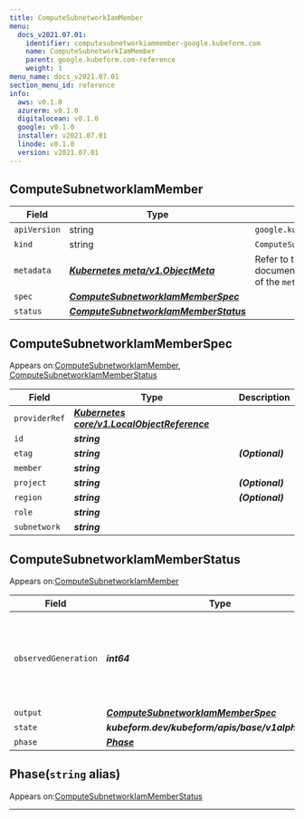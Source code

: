 ```yaml
---
title: ComputeSubnetworkIamMember
menu:
  docs_v2021.07.01:
    identifier: computesubnetworkiammember-google.kubeform.com
    name: ComputeSubnetworkIamMember
    parent: google.kubeform.com-reference
    weight: 1
menu_name: docs_v2021.07.01
section_menu_id: reference
info:
  aws: v0.1.0
  azurerm: v0.1.0
  digitalocean: v0.1.0
  google: v0.1.0
  installer: v2021.07.01
  linode: v0.1.0
  version: v2021.07.01
---
```


## ComputeSubnetworkIamMember
| Field | Type | Description |
| ------ | ----- | ----------- |
| `apiVersion` | string | `google.kubeform.com/v1alpha1` |
|    `kind` | string | `ComputeSubnetworkIamMember` |
| `metadata` | ***[Kubernetes meta/v1.ObjectMeta](https://v1-18.docs.kubernetes.io/docs/reference/generated/kubernetes-api/v1.18/#objectmeta-v1-meta)***|Refer to the Kubernetes API documentation for the fields of the `metadata` field.|
| `spec` | ***[ComputeSubnetworkIamMemberSpec](#computesubnetworkiammemberspec)***||
| `status` | ***[ComputeSubnetworkIamMemberStatus](#computesubnetworkiammemberstatus)***||
## ComputeSubnetworkIamMemberSpec

Appears on:[ComputeSubnetworkIamMember](#computesubnetworkiammember), [ComputeSubnetworkIamMemberStatus](#computesubnetworkiammemberstatus)

| Field | Type | Description |
| ------ | ----- | ----------- |
| `providerRef` | ***[Kubernetes core/v1.LocalObjectReference](https://v1-18.docs.kubernetes.io/docs/reference/generated/kubernetes-api/v1.18/#localobjectreference-v1-core)***||
| `id` | ***string***||
| `etag` | ***string***| ***(Optional)*** |
| `member` | ***string***||
| `project` | ***string***| ***(Optional)*** |
| `region` | ***string***| ***(Optional)*** |
| `role` | ***string***||
| `subnetwork` | ***string***||
## ComputeSubnetworkIamMemberStatus

Appears on:[ComputeSubnetworkIamMember](#computesubnetworkiammember)

| Field | Type | Description |
| ------ | ----- | ----------- |
| `observedGeneration` | ***int64***| ***(Optional)*** Resource generation, which is updated on mutation by the API Server.|
| `output` | ***[ComputeSubnetworkIamMemberSpec](#computesubnetworkiammemberspec)***| ***(Optional)*** |
| `state` | ***kubeform.dev/kubeform/apis/base/v1alpha1.State***| ***(Optional)*** |
| `phase` | ***[Phase](#phase)***| ***(Optional)*** |
## Phase(`string` alias)

Appears on:[ComputeSubnetworkIamMemberStatus](#computesubnetworkiammemberstatus)

---
